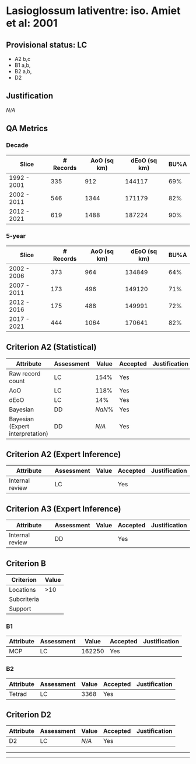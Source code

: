 # Lasioglossum lativentre: iso. Amiet et al: 2001
## Provisional status: LC
- A2 b,c
- B1 a,b, 
- B2 a,b, 
- D2

## Justification
*N/A*
## QA Metrics
### Decade
| Slice | # Records | AoO (sq km) | dEoO (sq km) |BU%A |
|---|---|---|---|---|
|1992 - 2001|335|912|144117|69%|
|2002 - 2011|546|1344|171179|82%|
|2012 - 2021|619|1488|187224|90%|
### 5-year
| Slice | # Records | AoO (sq km) | dEoO (sq km) |BU%A |
|---|---|---|---|---|
|2002 - 2006|373|964|134849|64%|
|2007 - 2011|173|496|149120|71%|
|2012 - 2016|175|488|149991|72%|
|2017 - 2021|444|1064|170641|82%|
## Criterion A2 (Statistical)
|Attribute|Assessment|Value|Accepted|Justification
|---|---|---|---|---|
|Raw record count|LC|154%|Yes||
|AoO|LC|118%|Yes||
|dEoO|LC|14%|Yes||
|Bayesian|DD|*NaN*%|Yes||
|Bayesian (Expert interpretation)|DD|*N/A*|Yes||
## Criterion A2 (Expert Inference)
|Attribute|Assessment|Value|Accepted|Justification
|---|---|---|---|---|
|Internal review|LC||Yes||
## Criterion A3 (Expert Inference)
|Attribute|Assessment|Value|Accepted|Justification
|---|---|---|---|---|
|Internal review|DD||Yes||
## Criterion B
|Criterion| Value|
|---|---|
|Locations|>10|
|Subcriteria||
|Support||
### B1
|Attribute|Assessment|Value|Accepted|Justification
|---|---|---|---|---|
|MCP|LC|162250|Yes||
### B2
|Attribute|Assessment|Value|Accepted|Justification
|---|---|---|---|---|
|Tetrad|LC|3368|Yes||
## Criterion D2
|Attribute|Assessment|Value|Accepted|Justification
|---|---|---|---|---|
|D2|LC|*N/A*|Yes||
---
 ---
 <br><br>
 
